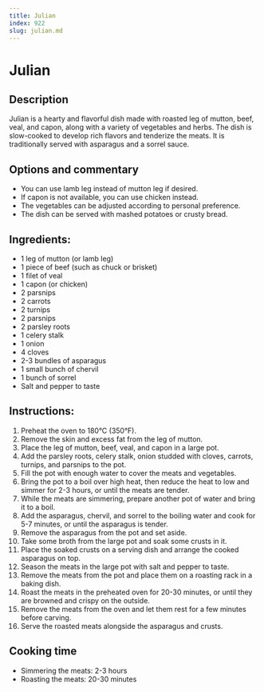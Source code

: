 ```yaml
---
title: Julian
index: 922
slug: julian.md
---
```


# Julian

## Description
Julian is a hearty and flavorful dish made with roasted leg of mutton, beef, veal, and capon, along with a variety of vegetables and herbs. The dish is slow-cooked to develop rich flavors and tenderize the meats. It is traditionally served with asparagus and a sorrel sauce.

## Options and commentary
- You can use lamb leg instead of mutton leg if desired.
- If capon is not available, you can use chicken instead.
- The vegetables can be adjusted according to personal preference.
- The dish can be served with mashed potatoes or crusty bread.

## Ingredients:
- 1 leg of mutton (or lamb leg)
- 1 piece of beef (such as chuck or brisket)
- 1 filet of veal
- 1 capon (or chicken)
- 2 parsnips
- 2 carrots
- 2 turnips
- 2 parsnips
- 2 parsley roots
- 1 celery stalk
- 1 onion
- 4 cloves
- 2-3 bundles of asparagus
- 1 small bunch of chervil
- 1 bunch of sorrel
- Salt and pepper to taste

## Instructions:
1. Preheat the oven to 180°C (350°F).
2. Remove the skin and excess fat from the leg of mutton.
3. Place the leg of mutton, beef, veal, and capon in a large pot.
4. Add the parsley roots, celery stalk, onion studded with cloves, carrots, turnips, and parsnips to the pot.
5. Fill the pot with enough water to cover the meats and vegetables.
6. Bring the pot to a boil over high heat, then reduce the heat to low and simmer for 2-3 hours, or until the meats are tender.
7. While the meats are simmering, prepare another pot of water and bring it to a boil.
8. Add the asparagus, chervil, and sorrel to the boiling water and cook for 5-7 minutes, or until the asparagus is tender.
9. Remove the asparagus from the pot and set aside.
10. Take some broth from the large pot and soak some crusts in it.
11. Place the soaked crusts on a serving dish and arrange the cooked asparagus on top.
12. Season the meats in the large pot with salt and pepper to taste.
13. Remove the meats from the pot and place them on a roasting rack in a baking dish.
14. Roast the meats in the preheated oven for 20-30 minutes, or until they are browned and crispy on the outside.
15. Remove the meats from the oven and let them rest for a few minutes before carving.
16. Serve the roasted meats alongside the asparagus and crusts.

## Cooking time
- Simmering the meats: 2-3 hours
- Roasting the meats: 20-30 minutes